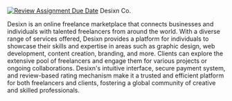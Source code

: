 [![Review Assignment Due Date](https://classroom.github.com/assets/deadline-readme-button-24ddc0f5d75046c5622901739e7c5dd533143b0c8e959d652212380cedb1ea36.svg)](https://classroom.github.com/a/a-4lUz3-)
Desixn Co.

Desixn is an online freelance marketplace that connects businesses and individuals with talented freelancers from around the world. With a diverse range of services offered, Desixn provides a platform for individuals to showcase their skills and expertise in areas such as graphic design, web development, content creation, branding, and more. Clients can explore the extensive pool of freelancers and engage them for various projects or ongoing collaborations. Desixn's intuitive interface, secure payment system, and review-based rating mechanism make it a trusted and efficient platform for both freelancers and clients, fostering a global community of creative and skilled professionals.
